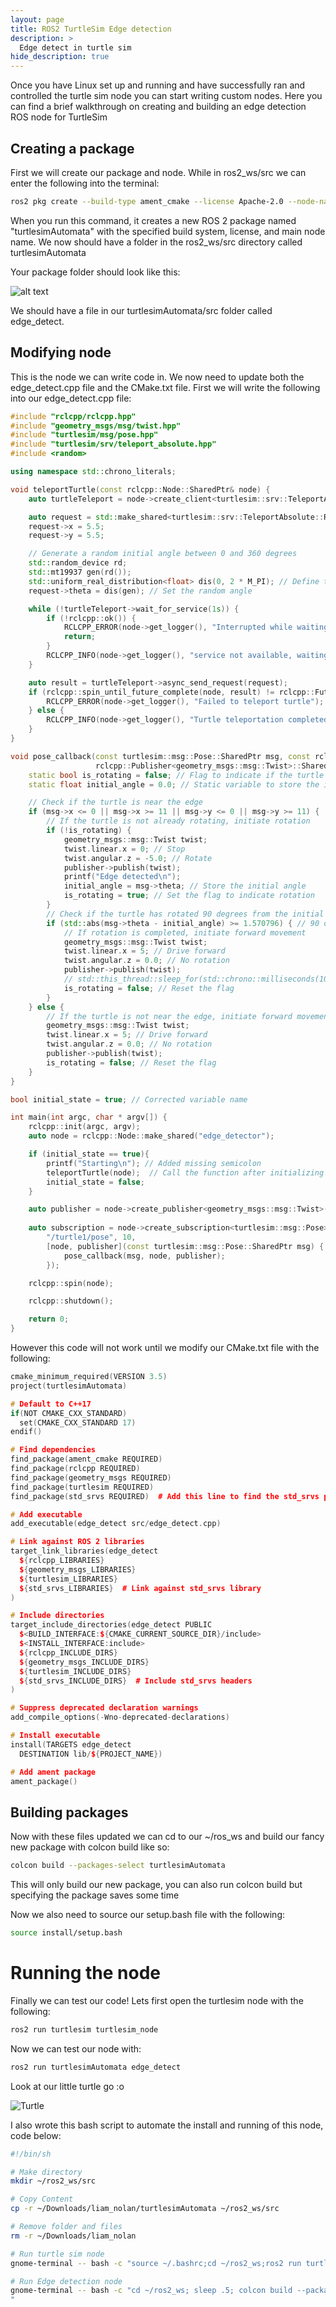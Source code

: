 ```yaml
---
layout: page
title: ROS2 TurtleSim Edge detection
description: >
  Edge detect in turtle sim
hide_description: true
---
```


Once you have Linux set up and running and have successfully ran and controlled the turtle sim node you can start writing custom nodes. Here you can find a brief walkthrough on creating and building an edge detection ROS node for TurtleSim

## Creating a package

First we will create our package and node. While in ros2_ws/src we can enter the following into the terminal:

~~~bash
ros2 pkg create --build-type ament_cmake --license Apache-2.0 --node-name edge_detect turtlesimAutomata
~~~

When you run this command, it creates a new ROS 2 package named "turtlesimAutomata" with the specified build system, license, and main node name. We now should have a folder in the ros2_ws/src directory called turtlesimAutomata

Your package folder should look like this:

![alt text](image-1.png)

We should have a file in our turtlesimAutomata/src folder called edge_detect. 


## Modifying node

This is the node we can write code in. We now need to update both the edge_detect.cpp file and the CMake.txt file. First we will write the following into our edge_detect.cpp file:

~~~cpp
#include "rclcpp/rclcpp.hpp"
#include "geometry_msgs/msg/twist.hpp"
#include "turtlesim/msg/pose.hpp"
#include "turtlesim/srv/teleport_absolute.hpp"
#include <random>

using namespace std::chrono_literals;

void teleportTurtle(const rclcpp::Node::SharedPtr& node) {
    auto turtleTeleport = node->create_client<turtlesim::srv::TeleportAbsolute>("turtle1/teleport_absolute");

    auto request = std::make_shared<turtlesim::srv::TeleportAbsolute::Request>();
    request->x = 5.5;
    request->y = 5.5;

    // Generate a random initial angle between 0 and 360 degrees
    std::random_device rd;
    std::mt19937 gen(rd());
    std::uniform_real_distribution<float> dis(0, 2 * M_PI); // Define the range for angle in radians
    request->theta = dis(gen); // Set the random angle

    while (!turtleTeleport->wait_for_service(1s)) {
        if (!rclcpp::ok()) {
            RCLCPP_ERROR(node->get_logger(), "Interrupted while waiting for service to appear.");
            return;
        }
        RCLCPP_INFO(node->get_logger(), "service not available, waiting again...");
    }

    auto result = turtleTeleport->async_send_request(request);
    if (rclcpp::spin_until_future_complete(node, result) != rclcpp::FutureReturnCode::SUCCESS) {
        RCLCPP_ERROR(node->get_logger(), "Failed to teleport turtle");
    } else {
        RCLCPP_INFO(node->get_logger(), "Turtle teleportation completed");
    }
}

void pose_callback(const turtlesim::msg::Pose::SharedPtr msg, const rclcpp::Node::SharedPtr node,
                   rclcpp::Publisher<geometry_msgs::msg::Twist>::SharedPtr publisher) {
    static bool is_rotating = false; // Flag to indicate if the turtle is rotating
    static float initial_angle = 0.0; // Static variable to store the initial angle

    // Check if the turtle is near the edge
    if (msg->x <= 0 || msg->x >= 11 || msg->y <= 0 || msg->y >= 11) {
        // If the turtle is not already rotating, initiate rotation
        if (!is_rotating) {
            geometry_msgs::msg::Twist twist;
            twist.linear.x = 0; // Stop
            twist.angular.z = -5.0; // Rotate
            publisher->publish(twist);
            printf("Edge detected\n");
            initial_angle = msg->theta; // Store the initial angle
            is_rotating = true; // Set the flag to indicate rotation
        }
        // Check if the turtle has rotated 90 degrees from the initial angle
        if (std::abs(msg->theta - initial_angle) >= 1.570796) { // 90 degrees in radians
            // If rotation is completed, initiate forward movement
            geometry_msgs::msg::Twist twist;
            twist.linear.x = 5; // Drive forward
            twist.angular.z = 0.0; // No rotation
            publisher->publish(twist);
            // std::this_thread::sleep_for(std::chrono::milliseconds(100));
            is_rotating = false; // Reset the flag
        }
    } else {
        // If the turtle is not near the edge, initiate forward movement
        geometry_msgs::msg::Twist twist;
        twist.linear.x = 5; // Drive forward
        twist.angular.z = 0.0; // No rotation
        publisher->publish(twist);
        is_rotating = false; // Reset the flag
    }
}

bool initial_state = true; // Corrected variable name

int main(int argc, char * argv[]) {
    rclcpp::init(argc, argv);
    auto node = rclcpp::Node::make_shared("edge_detector");

    if (initial_state == true){
        printf("Starting\n"); // Added missing semicolon
        teleportTurtle(node);  // Call the function after initializing ROS 2
        initial_state = false;
    }

    auto publisher = node->create_publisher<geometry_msgs::msg::Twist>("/turtle1/cmd_vel", 10);
    
    auto subscription = node->create_subscription<turtlesim::msg::Pose>(
        "/turtle1/pose", 10, 
        [node, publisher](const turtlesim::msg::Pose::SharedPtr msg) {
            pose_callback(msg, node, publisher);
        });

    rclcpp::spin(node);

    rclcpp::shutdown();

    return 0;
}
~~~

However this code will not work until we modify our CMake.txt file with the following:

~~~cpp
cmake_minimum_required(VERSION 3.5)
project(turtlesimAutomata)

# Default to C++17
if(NOT CMAKE_CXX_STANDARD)
  set(CMAKE_CXX_STANDARD 17)
endif()

# Find dependencies
find_package(ament_cmake REQUIRED)
find_package(rclcpp REQUIRED)
find_package(geometry_msgs REQUIRED)
find_package(turtlesim REQUIRED)
find_package(std_srvs REQUIRED)  # Add this line to find the std_srvs package

# Add executable
add_executable(edge_detect src/edge_detect.cpp)

# Link against ROS 2 libraries
target_link_libraries(edge_detect
  ${rclcpp_LIBRARIES}
  ${geometry_msgs_LIBRARIES}
  ${turtlesim_LIBRARIES}
  ${std_srvs_LIBRARIES}  # Link against std_srvs library
)

# Include directories
target_include_directories(edge_detect PUBLIC
  $<BUILD_INTERFACE:${CMAKE_CURRENT_SOURCE_DIR}/include>
  $<INSTALL_INTERFACE:include>
  ${rclcpp_INCLUDE_DIRS}
  ${geometry_msgs_INCLUDE_DIRS}
  ${turtlesim_INCLUDE_DIRS}
  ${std_srvs_INCLUDE_DIRS}  # Include std_srvs headers
)

# Suppress deprecated declaration warnings
add_compile_options(-Wno-deprecated-declarations)

# Install executable
install(TARGETS edge_detect
  DESTINATION lib/${PROJECT_NAME})

# Add ament package
ament_package()
~~~

## Building packages

Now with these files updated we can cd to our ~/ros_ws and build our fancy new package with colcon build like so:

~~~bash
colcon build --packages-select turtlesimAutomata
~~~

This will only build our new package, you can also run colcon build but specifying the package saves some time

Now we also need to source our setup.bash file with the following:

~~~bash
source install/setup.bash         
~~~

# Running the node

Finally we can test our code! Lets first open the turtlesim node with the following:

~~~bash
ros2 run turtlesim turtlesim_node
~~~

Now we can test our node with:

~~~bash
ros2 run turtlesimAutomata edge_detect
~~~

Look at our little turtle go :o


![Turtle](/assets/img/projects/edge_detect.png)

I also wrote this bash script to automate the install and running of this node, code below:

~~~ BASH
#!/bin/sh

# Make directory
mkdir ~/ros2_ws/src

# Copy Content
cp -r ~/Downloads/liam_nolan/turtlesimAutomata ~/ros2_ws/src

# Remove folder and files
rm -r ~/Downloads/liam_nolan

# Run turtle sim node
gnome-terminal -- bash -c "source ~/.bashrc;cd ~/ros2_ws;ros2 run turtlesim turtlesim_node"

# Run Edge detection node
gnome-terminal -- bash -c "cd ~/ros2_ws; sleep .5; colcon build --packages-select turtlesimAutomata; source install/setup.bash;ros2 run turtlesimAutomata edge_detect
"
~~~